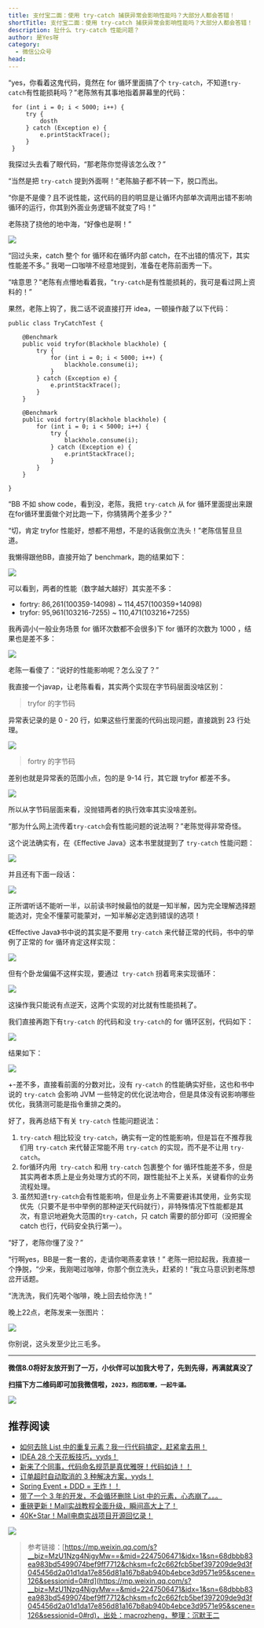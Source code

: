 ```yaml
---
title: 支付宝二面：使用 try-catch 捕获异常会影响性能吗？大部分人都会答错！
shortTitle: 支付宝二面：使用 try-catch 捕获异常会影响性能吗？大部分人都会答错！
description: 扯什么 try-catch 性能问题？
author: 是Yes呀
category:
  - 微信公众号
head:
---
```


“yes，你看着这鬼代码，竟然在 for 循环里面搞了个 `try-catch`，不知道`try-catch`有性能损耗吗？”老陈煞有其事地指着屏幕里的代码：

```
 for (int i = 0; i < 5000; i++) {     try {         dosth     } catch (Exception e) {         e.printStackTrace();     } }
```

我探过头去看了眼代码，“那老陈你觉得该怎么改？”

“当然是把 `try-catch` 提到外面啊！”老陈脑子都不转一下，脱口而出。

“你是不是傻？且不说性能，这代码的目的明显是让循环内部单次调用出错不影响循环的运行，你其到外面业务逻辑不就变了吗！”

老陈挠了挠他的地中海，“好像也是啊！”

![](https://mmbiz.qpic.cn/mmbiz_png/eSdk75TK4nGlicp5nqtD0gsibIg8XCZk8V8dYibzJPUyLTOiaflK9O1oNu5ynX77ecE8GZBJMCu4FDOdZNMz66lJEw/640?wx_fmt=png&wxfrom=5&wx_lazy=1&wx_co=1)

“回过头来，catch 整个 for 循环和在循环内部 catch，在不出错的情况下，其实性能差不多。” 我喝一口咖啡不经意地提到，准备在老陈前面秀一下。

“啥意思？”老陈有点懵地看着我，“`try-catch`是有性能损耗的，我可是看过网上资料的！”

果然，老陈上钩了，我二话不说直接打开 idea，一顿操作敲了以下代码：

```
public class TryCatchTest {    @Benchmark    public void tryfor(Blackhole blackhole) {        try {            for (int i = 0; i < 5000; i++) {                blackhole.consume(i);            }        } catch (Exception e) {            e.printStackTrace();        }    }    @Benchmark    public void fortry(Blackhole blackhole) {        for (int i = 0; i < 5000; i++) {            try {                blackhole.consume(i);            } catch (Exception e) {                e.printStackTrace();            }        }    }}
```

“BB 不如 show code，看到没，老陈，我把 `try-catch` 从 for 循环里面提出来跟在for循环里面做个对比跑一下，你猜猜两个差多少？”

“切，肯定 tryfor 性能好，想都不用想，不是的话我倒立洗头！”老陈信誓旦旦道。

我懒得跟他BB，直接开始了 benchmark，跑的结果如下：

![](https://mmbiz.qpic.cn/mmbiz_png/eSdk75TK4nGlicp5nqtD0gsibIg8XCZk8VLO3DiaFJtQSOT2cxM9bGpxCcc2T3MYzNyibvEa9aAQA75s7BSkDCQUFA/640?wx_fmt=png&wxfrom=5&wx_lazy=1&wx_co=1)

可以看到，两者的性能（数字越大越好）其实差不多：

*   fortry: 86,261(100359-14098) ~ 114,457(100359+14098)
*   tryfor: 95,961(103216-7255) ~ 110,471(103216+7255)

我再调小(一般业务场景 for 循环次数都不会很多)下 for 循环的次数为 1000 ，结果也是差不多：

![](https://mmbiz.qpic.cn/mmbiz_png/eSdk75TK4nGlicp5nqtD0gsibIg8XCZk8Vu2NibLGzzsxxHx057xxdUleWkw0CzatjkicV5ATY8ibgZzg1OfwibnlERg/640?wx_fmt=png&wxfrom=5&wx_lazy=1&wx_co=1)

老陈一看傻了：“说好的性能影响呢？怎么没了？”

我直接一个javap，让老陈看看，其实两个实现在字节码层面没啥区别：

> tryfor 的字节码

异常表记录的是 0 - 20 行，如果这些行里面的代码出现问题，直接跳到 23 行处理。

![](https://mmbiz.qpic.cn/mmbiz_png/eSdk75TK4nGlicp5nqtD0gsibIg8XCZk8VOqgDQpKC9d1bItvZvYDktfJZ1zHibBfxAQhMyg3TiaZAnHedevDpibfeA/640?wx_fmt=png&wxfrom=5&wx_lazy=1&wx_co=1)

> fortry 的字节码

差别也就是异常表的范围小点，包的是 9-14 行，其它跟 tryfor 都差不多。

![](https://mmbiz.qpic.cn/mmbiz_png/eSdk75TK4nGlicp5nqtD0gsibIg8XCZk8VUF175V6eI88MdOGcJ5z2iagQiaVnkSU23y9qEgph35XbEicntzWdKFIFQ/640?wx_fmt=png&wxfrom=5&wx_lazy=1&wx_co=1)

所以从字节码层面来看，没抛错两者的执行效率其实没啥差别。

“那为什么网上流传着`try-catch`会有性能问题的说法啊？”老陈觉得非常奇怪。

这个说法确实有，在《Effective Java》这本书里就提到了 `try-catch` 性能问题：

![](https://mmbiz.qpic.cn/mmbiz_png/eSdk75TK4nGlicp5nqtD0gsibIg8XCZk8Vct7s8STia6NXdKtsm5PheGR97Pma1t08AbS5ibcJFWgm1dVSMBCO0Ubw/640?wx_fmt=png&wxfrom=5&wx_lazy=1&wx_co=1)

并且还有下面一段话：

![](https://mmbiz.qpic.cn/mmbiz_png/eSdk75TK4nGlicp5nqtD0gsibIg8XCZk8VwWfNcOOtNgLnRP3MhRibuQgvLMf3Tpyq4BcRaoRGxvfJbAFOsLDglmQ/640?wx_fmt=png&wxfrom=5&wx_lazy=1&wx_co=1)

正所谓听话不能听一半，以前读书时候最怕的就是一知半解，因为完全理解选择题能选对，完全不懂蒙可能蒙对，一知半解必定选到错误的选项！

《Effective Java》书中说的其实是不要用 `try-catch` 来代替正常的代码，书中的举例了正常的 for 循环肯定这样实现：

![](https://mmbiz.qpic.cn/mmbiz_png/eSdk75TK4nGlicp5nqtD0gsibIg8XCZk8VrZdOBoCtfZXJOGMVHicy8u38sJnCLVsQoYjwUxIxfUO2ZaN4W7J1icicQ/640?wx_fmt=png&wxfrom=5&wx_lazy=1&wx_co=1)

但有个卧龙偏偏不这样实现，要通过  `try-catch` 拐着弯来实现循环：

![](https://mmbiz.qpic.cn/mmbiz_png/eSdk75TK4nGlicp5nqtD0gsibIg8XCZk8VeQ2RzfXhje63oVYzsTpIFS66ib9Y7NZYFHrrArnL9yTjBJgVATXNHmw/640?wx_fmt=png&wxfrom=5&wx_lazy=1&wx_co=1)

这操作我只能说有点逆天，这两个实现的对比就有性能损耗了。

我们直接再跑下有`try-catch` 的代码和没 `try-catch`的 for 循环区别，代码如下：

![](https://mmbiz.qpic.cn/mmbiz_png/eSdk75TK4nGlicp5nqtD0gsibIg8XCZk8VuQmWXtnqmlJme23R4gZEl8womzQdTaY7p8uADotSC5bS7ApTUhHDtg/640?wx_fmt=png&wxfrom=5&wx_lazy=1&wx_co=1)

结果如下：

![](https://mmbiz.qpic.cn/mmbiz_png/eSdk75TK4nGlicp5nqtD0gsibIg8XCZk8VdLR0khht8pAnxOSVppCRUc8uQNNMY0qFBUYSU8vFpLnK05lR394Tgg/640?wx_fmt=png&wxfrom=5&wx_lazy=1&wx_co=1)

+-差不多，直接看前面的分数对比，没有 `ry-catch` 的性能确实好些，这也和书中说的 `try-catch` 会影响 JVM 一些特定的优化说法吻合，但是具体没有说影响哪些优化，我猜测可能是指令重排之类的。

好了，我再总结下有关 `try-catch` 性能问题说法：

1.  `try-catch` 相比较没 `try-catch`，确实有一定的性能影响，但是旨在不推荐我们用 `try-catch` 来代替正常能不用 `try-catch` 的实现，而不是不让用 `try-catch`。
2.  for循环内用  `try-catch` 和用 `try-catch` 包裹整个 for 循环性能差不多，但是其实两者本质上是业务处理方式的不同，跟性能扯不上关系，关键看你的业务流程处理。
3.  虽然知道`try-catch`会有性能影响，但是业务上不需要避讳其使用，业务实现优先（只要不是书中举例的那种逆天代码就行），非特殊情况下性能都是其次，有意识地避免大范围的`try-catch`，只 catch 需要的部分即可（没把握全 catch 也行，代码安全执行第一）。

“好了，老陈你懂了没？”

“行啊yes，BB是一套一套的，走请你喝燕麦拿铁！” 老陈一把拉起我，我直接一个挣脱，“少来，我刚喝过咖啡，你那个倒立洗头，赶紧的！”我立马意识到老陈想岔开话题。

“洗洗洗，我们先喝个咖啡，晚上回去给你洗！”

晚上22点，老陈发来一张图片：

![](https://mmbiz.qpic.cn/mmbiz_png/eSdk75TK4nGlicp5nqtD0gsibIg8XCZk8VYrrLRlutAIJAJ2riaIVHud9fNwSlibJ2hGWd7ZEbZWN2gibbardhnRwBQ/640?wx_fmt=png&wxfrom=5&wx_lazy=1&wx_co=1)

你别说，这头发至少比三毛多。

* * *

**微信8.0将好友放开到了一万，小伙伴可以加我大号了，先到先得，再满就真没了**

**扫描下方二维码即可加我微信啦，`2023，抱团取暖，一起牛逼。`**

![](https://mmbiz.qpic.cn/mmbiz_jpg/CKvMdchsUwkZFvnBvKpaEJNAIsxNEsXjdn86ZLzYmDxWWyLWKH20X6IRP2KR2mYiaVnoKqTIaPDeFPAfu92eegA/640?wx_fmt=jpeg)

## 推荐阅读

*   [如何去除 List 中的重复元素？我一行代码搞定，赶紧拿去用！](https://mp.weixin.qq.com/s?__biz=MzU1Nzg4NjgyMw==&mid=2247506448&idx=1&sn=ca9e42766d18f63a3f4612e8ee013882&scene=21#wechat_redirect)
*   [IDEA 28 个天花板技巧，yyds！](https://mp.weixin.qq.com/s?__biz=MzU1Nzg4NjgyMw==&mid=2247506429&idx=1&sn=5bd3be962978a8c25d1e490bb2e774cc&scene=21#wechat_redirect)
*   [新来了个同事，代码命名规范是真优雅呀！代码如诗！！](https://mp.weixin.qq.com/s?__biz=MzU1Nzg4NjgyMw==&mid=2247506219&idx=1&sn=8faa38c4906a9d898ee7ec4ecc7ad21a&scene=21#wechat_redirect)
*   [订单超时自动取消的 3 种解决方案，yyds！](https://mp.weixin.qq.com/s?__biz=MzU1Nzg4NjgyMw==&mid=2247506210&idx=1&sn=99ef122b136b88791a0c88aadd66f6c3&scene=21#wechat_redirect)
*   [Spring Event + DDD = 王炸！！](https://mp.weixin.qq.com/s?__biz=MzU1Nzg4NjgyMw==&mid=2247506199&idx=1&sn=457912818af109f0d6f9d707fb5bcd48&scene=21#wechat_redirect)
*   [带了一个 3 年的开发，不会循环删除 List 中的元素，心态崩了。。。](https://mp.weixin.qq.com/s?__biz=MzU1Nzg4NjgyMw==&mid=2247506173&idx=1&sn=cafc7f5d5da032bc29dce718fd427436&scene=21#wechat_redirect)
*   [重磅更新！Mall实战教程全面升级，瞬间高大上了！](https://mp.weixin.qq.com/s?__biz=MzU1Nzg4NjgyMw==&mid=2247499376&idx=1&sn=3ed28795cdd35fbaa3506e74a56703b0&scene=21#wechat_redirect)
*   [40K+Star！Mall电商实战项目开源回忆录！](https://mp.weixin.qq.com/s?__biz=MzU1Nzg4NjgyMw==&mid=2247486684&idx=1&sn=807fd808adac8019eb2095ba088efe54&scene=21#wechat_redirect)



![](https://mmbiz.qpic.cn/mmbiz_gif/CKvMdchsUwlkU1ysoMgG69dVYbCQcI6Byneb8ibzZWPfUCr3T8CuBicCSGyFE6SpAtxpxtDCp6VlZ4F1hEL1BNyg/640?wx_fmt=gif)

>参考链接：[https://mp.weixin.qq.com/s?__biz=MzU1Nzg4NjgyMw==&mid=2247506471&idx=1&sn=68dbbb83ea983bd5499074bef9ff7712&chksm=fc2c662fcb5bef397209de9d3f045456d2a01d1da17e856d81a167b8ab940b4ebce3d9571e95&scene=126&sessionid=0#rd](https://mp.weixin.qq.com/s?__biz=MzU1Nzg4NjgyMw==&mid=2247506471&idx=1&sn=68dbbb83ea983bd5499074bef9ff7712&chksm=fc2c662fcb5bef397209de9d3f045456d2a01d1da17e856d81a167b8ab940b4ebce3d9571e95&scene=126&sessionid=0#rd)，出处：macrozheng，整理：沉默王二
